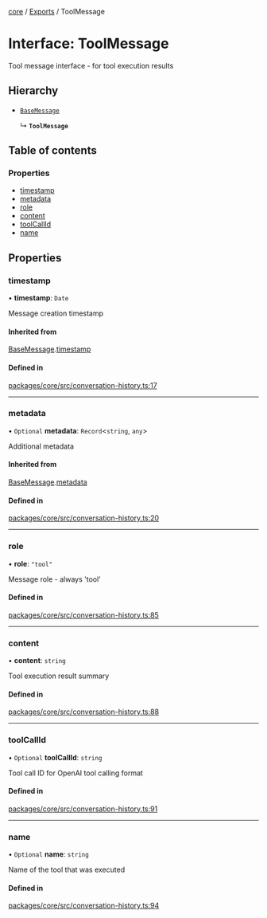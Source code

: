 <!-- 
 ⚠️  AUTO-GENERATED FILE - DO NOT EDIT MANUALLY
 This file is automatically generated by scripts/docs-generator.js
 To make changes, edit the source TypeScript files or update the generator script
-->

[core](../../) / [Exports](../modules) / ToolMessage

# Interface: ToolMessage

Tool message interface - for tool execution results

## Hierarchy

- [`BaseMessage`](BaseMessage)

  ↳ **`ToolMessage`**

## Table of contents

### Properties

- [timestamp](ToolMessage#timestamp)
- [metadata](ToolMessage#metadata)
- [role](ToolMessage#role)
- [content](ToolMessage#content)
- [toolCallId](ToolMessage#toolcallid)
- [name](ToolMessage#name)

## Properties

### timestamp

• **timestamp**: `Date`

Message creation timestamp

#### Inherited from

[BaseMessage](BaseMessage).[timestamp](BaseMessage#timestamp)

#### Defined in

[packages/core/src/conversation-history.ts:17](https://github.com/woojubb/robota/blob/cb1bdf4e9982efe5a4622cbb23e0f1ae10892662/packages/core/src/conversation-history.ts#L17)

___

### metadata

• `Optional` **metadata**: `Record`\<`string`, `any`\>

Additional metadata

#### Inherited from

[BaseMessage](BaseMessage).[metadata](BaseMessage#metadata)

#### Defined in

[packages/core/src/conversation-history.ts:20](https://github.com/woojubb/robota/blob/cb1bdf4e9982efe5a4622cbb23e0f1ae10892662/packages/core/src/conversation-history.ts#L20)

___

### role

• **role**: ``"tool"``

Message role - always 'tool'

#### Defined in

[packages/core/src/conversation-history.ts:85](https://github.com/woojubb/robota/blob/cb1bdf4e9982efe5a4622cbb23e0f1ae10892662/packages/core/src/conversation-history.ts#L85)

___

### content

• **content**: `string`

Tool execution result summary

#### Defined in

[packages/core/src/conversation-history.ts:88](https://github.com/woojubb/robota/blob/cb1bdf4e9982efe5a4622cbb23e0f1ae10892662/packages/core/src/conversation-history.ts#L88)

___

### toolCallId

• `Optional` **toolCallId**: `string`

Tool call ID for OpenAI tool calling format

#### Defined in

[packages/core/src/conversation-history.ts:91](https://github.com/woojubb/robota/blob/cb1bdf4e9982efe5a4622cbb23e0f1ae10892662/packages/core/src/conversation-history.ts#L91)

___

### name

• `Optional` **name**: `string`

Name of the tool that was executed

#### Defined in

[packages/core/src/conversation-history.ts:94](https://github.com/woojubb/robota/blob/cb1bdf4e9982efe5a4622cbb23e0f1ae10892662/packages/core/src/conversation-history.ts#L94)
